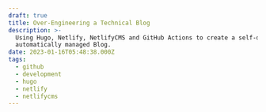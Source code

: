 ```yaml
---
draft: true
title: Over-Engineering a Technical Blog
description: >-
  Using Hugo, Netlify, NetlifyCMS and GitHub Actions to create a self-deploying,
  automatically managed Blog.
date: 2023-01-16T05:48:38.000Z
tags:
  - github
  - development
  - hugo
  - netlify
  - netlifycms
---
```


